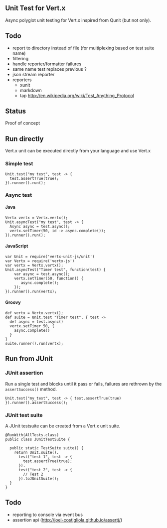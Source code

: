 ## Unit Test for Vert.x

Async polyglot unit testing for Vert.x inspired from Qunit (but not only).

## Todo

- report to directory instead of file (for multiplexing based on test suite name)
- filtering
- handle reporter/formatter failures
- same name test replaces previous ?
- json stream reporter
- reporters
    - xunit
    - markdown
    - tap http://en.wikipedia.org/wiki/Test_Anything_Protocol

## Status

Proof of concept

## Run directly

Vert.x unit can be executed directly from your language and use Vert.x

### Simple test

~~~
Unit.test("my test", test -> {
  test.assertTrue(true);
}).runner().run();
~~~

### Async test

#### Java

~~~
Vertx vertx = Vertx.vertx();
Unit.asyncTest("my test", test -> {
  Async async = test.async();
  vertx.setTimer(50, id -> async.complete());
}).runner().run();
~~~

#### JavaScript

~~~
var Unit = require('vertx-unit-js/unit')
var Vertx = require('vertx-js')
var vertx = Vertx.vertx();
Unit.asyncTest("Timer test", function(test) {
    var async = test.async();
    vertx.setTimer(50, function() {
       async.complete();
    });
}).runner().run(vertx);
~~~

#### Groovy

~~~
def vertx = Vertx.vertx();
def suite = Unit.test "Timer test", { test ->
  def async = test.async()
  vertx.setTimer 50, {
    async.complete()
  }
}
suite.runner().run(vertx);
~~~

## Run from JUnit

### JUnit assertion

Run a single test and blocks until it pass or fails, failures are rethrown by the `assertSuccess()` method.

~~~
Unit.test("my_test", test -> { test.assertTrue(true) }).runner().assertSuccess();
~~~


### JUnit test suite

A JUnit testsuite can be created from a Vert.x unit suite.

~~~
@RunWith(AllTests.class)
public class JUnitTestSuite {

  public static TestSuite suite() {
    return Unit.suite().
      test("test 1", test -> {
        test.assertTrue(true);
      }).
      test("test 2", test -> {
        // Test 2
      }).toJUnitSuite();
  }
}
~~~

## Todo

- reporting to console via event bus
- assertion api (http://joel-costigliola.github.io/assertj/)
